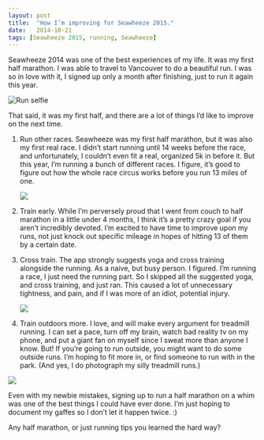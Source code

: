 ```yaml
---
layout: post
title:  "How I’m improving for Seawheeze 2015."
date:   2014-10-21
tags: [Seawheeze 2015, running, Seawheeze]
---
```


Seawheeze 2014 was one of the best experiences of my life. It was my first half marathon. I was able to travel to Vancouver to do a beautiful run. I was so in love with it, I signed up only a month after finishing, just to run it again this year.

![Run selfie](https://lh6.googleusercontent.com/-eLhyEkexHl0/U-KbONyZxWI/AAAAAAAADgI/g644W8tVHFk/s716-no/IMG_1567.JPG)

That said, it was my first half, and there are a lot of things I’d like to improve on the next time.

1. Run other races. Seawheeze was my first half marathon, but it was also my first real race. I didn’t start running until 14 weeks before the race, and unfortunately, I couldn’t even fit a real, organized 5k in before it. But this year, I’m running a bunch of different races. I figure, it’s good to figure out how the whole race circus works before you run 13 miles of one.
  
    ![](https://lh4.googleusercontent.com/--IGr8r8VJnA/U-Ki8-ohixI/AAAAAAAAEM4/j4mgzjUiJ6k/w640-h617-no/IMG_1591.PNG)

2. Train early. While I’m perversely proud that I went from couch to half marathon in a little under 4 months, I think it’s a pretty crazy goal if you aren’t incredibly devoted. I’m excited to have time to improve upon my runs, not just knock out specific mileage in hopes of hitting 13 of them by a certain date.

3. Cross train. The app strongly suggests yoga and cross training alongside the running. As a naive, but busy person. I figured. I’m running a race, I just need the running part. So I skipped all the suggested yoga, and cross training, and just ran. This caused a lot of unnecessary tightness, and pain, and if I was more of an idiot, potential injury.  

    ![](https://lh5.googleusercontent.com/-S3xLpftBP7M/VEWLBo8yDbI/AAAAAAAAMN4/IZrL6rrVwhk/w403-h715-no/IMG_4018.PNG)

4. Train outdoors more. I love, and will make every argument for treadmill running. I can set a pace, turn off my brain, watch bad reality tv on my phone, and put a giant fan on myself since I sweat more than anyone I know. But! If you’re going to run outside, you might want to do some outside runs. I’m hoping to fit more in, or find someone to run with in the park. (And yes, I do photograph my silly treadmill runs.)

![](https://lh5.googleusercontent.com/-TtsJz_VVYeM/U-KwtL-q_oI/AAAAAAAAMOU/Guj6MM381Fk/w1038-h658-no/IMG_2079.JPG)

Even with my newbie mistakes, signing up to run a half marathon on a whim was one of the best things I could have ever done. I’m just hoping to document my gaffes so I don’t let it happen twice. :)

Any half marathon, or just running tips you learned the hard way?